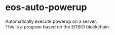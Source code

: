 # eos-auto-powerup
Automatically execute powerup on a server.  
This is a program based on the EOSIO blockchain.
